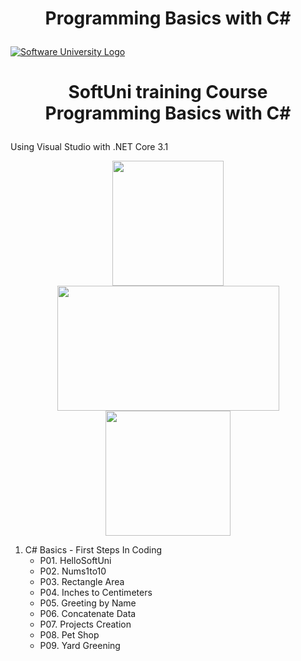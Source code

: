 # <p align="center"> Programming Basics with C# <p>

<a href="https://softuni.bg/trainings/courses" rel="Courses"><img src="https://softuni.bg/content/images/svg-logos/software-university-logo.svg?sanitize=true" alt="Software University Logo"></a>
# <p align="center"> SoftUni training Course Programming Basics with C# <p>

Using Visual Studio with .NET Core 3.1 

<p align="center"> <img src="https://seeklogo.com/images/C/c-sharp-c-logo-02F17714BA-seeklogo.com.png" width="178" height="200"> <img src="https://1000logos.net/wp-content/uploads/2023/04/Visual-Studio-logo.png" width="355" height="200"> <img src="https://upload.wikimedia.org/wikipedia/commons/e/ee/.NET_Core_Logo.svg" width="200" height="200"> <p>
   
01. C# Basics - First Steps In Coding
    * P01. HelloSoftUni
    * P02. Nums1to10
    * P03. Rectangle Area
    * P04. Inches to Centimeters
    * P05. Greeting by Name
    * P06. Concatenate Data
    * P07. Projects Creation
    * P08. Pet Shop
    * P09. Yard Greening

